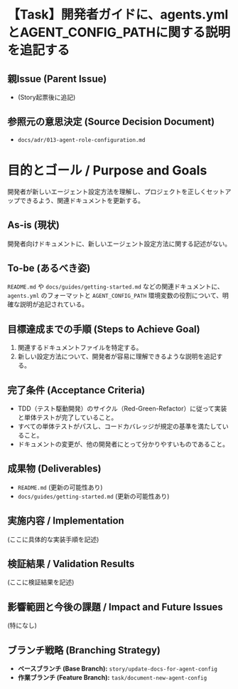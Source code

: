 # 【Task】開発者ガイドに、agents.ymlとAGENT_CONFIG_PATHに関する説明を追記する

## 親Issue (Parent Issue)
- (Story起票後に追記)

## 参照元の意思決定 (Source Decision Document)
- `docs/adr/013-agent-role-configuration.md`

# 目的とゴール / Purpose and Goals
開発者が新しいエージェント設定方法を理解し、プロジェクトを正しくセットアップできるよう、関連ドキュメントを更新する。

## As-is (現状)
開発者向けドキュメントに、新しいエージェント設定方法に関する記述がない。

## To-be (あるべき姿)
`README.md` や `docs/guides/getting-started.md` などの関連ドキュメントに、`agents.yml` のフォーマットと `AGENT_CONFIG_PATH` 環境変数の役割について、明確な説明が追記されている。

## 目標達成までの手順 (Steps to Achieve Goal)
1. 関連するドキュメントファイルを特定する。
2. 新しい設定方法について、開発者が容易に理解できるような説明を追記する。

## 完了条件 (Acceptance Criteria)
- TDD（テスト駆動開発）のサイクル（Red-Green-Refactor）に従って実装と単体テストが完了していること。
- すべての単体テストがパスし、コードカバレッジが規定の基準を満たしていること。
- ドキュメントの変更が、他の開発者にとって分かりやすいものであること。

## 成果物 (Deliverables)
- `README.md` (更新の可能性あり)
- `docs/guides/getting-started.md` (更新の可能性あり)

## 実施内容 / Implementation
(ここに具体的な実装手順を記述)

## 検証結果 / Validation Results
(ここに検証結果を記述)

## 影響範囲と今後の課題 / Impact and Future Issues
(特になし)

## ブランチ戦略 (Branching Strategy)
- **ベースブランチ (Base Branch):** `story/update-docs-for-agent-config`
- **作業ブランチ (Feature Branch):** `task/document-new-agent-config`
